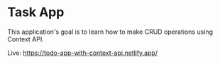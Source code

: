 # Task App

This application's goal is to learn how to make CRUD operations using Context API.

Live: https://todo-app-with-context-api.netlify.app/
